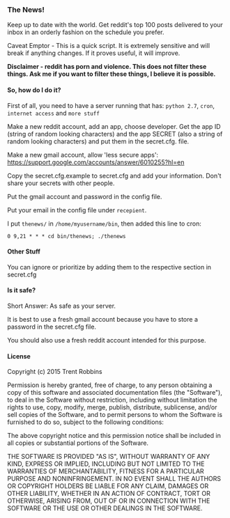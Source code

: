
### The News!

Keep up to date with the world. Get reddit's top 100 posts delivered to your inbox in an orderly fashion on the schedule you prefer.

Caveat Emptor - This is a quick script. It is extremely sensitive and will break if anything changes. If it proves useful, it will improve.

**Disclaimer - reddit has porn and violence. This does not filter these things. Ask me if you want to filter these things, I believe it is possible.**


#### So, how do I do it?

First of all, you need to have a server running that has: `python 2.7`, `cron`, `internet access` and `more stuff`

Make a new reddit account, add an app, choose developer. Get the app ID (string of random looking characters) and the app SECRET (also a string of random looking characters) and put them in the secret.cfg. file.

Make a new gmail account, allow 'less secure apps': https://support.google.com/accounts/answer/6010255?hl=en

Copy the secret.cfg.example to secret.cfg and add your information. Don't share your secrets with other people.

Put the gmail account and password in the config file.

Put your email in the config file under `recepient`.


I put `thenews/` in `/home/myusername/bin`, then added this line to cron:

`0 9,21 * * * cd bin/thenews; ./thenews`


#### Other Stuff

You can ignore or prioritize by adding them to the respective section in secret.cfg


#### Is it safe?

Short Answer: As safe as your server.

It is best to use a fresh gmail account because you have to store a password in the secret.cfg file.

You should also use a fresh reddit account intended for this purpose.


#### License

Copyright (c) 2015 Trent Robbins

Permission is hereby granted, free of charge, to any person obtaining a copy
of this software and associated documentation files (the "Software"), to deal
in the Software without restriction, including without limitation the rights
to use, copy, modify, merge, publish, distribute, sublicense, and/or sell
copies of the Software, and to permit persons to whom the Software is
furnished to do so, subject to the following conditions:

The above copyright notice and this permission notice shall be included in
all copies or substantial portions of the Software.

THE SOFTWARE IS PROVIDED "AS IS", WITHOUT WARRANTY OF ANY KIND, EXPRESS OR
IMPLIED, INCLUDING BUT NOT LIMITED TO THE WARRANTIES OF MERCHANTABILITY,
FITNESS FOR A PARTICULAR PURPOSE AND NONINFRINGEMENT.  IN NO EVENT SHALL THE
AUTHORS OR COPYRIGHT HOLDERS BE LIABLE FOR ANY CLAIM, DAMAGES OR OTHER
LIABILITY, WHETHER IN AN ACTION OF CONTRACT, TORT OR OTHERWISE, ARISING FROM,
OUT OF OR IN CONNECTION WITH THE SOFTWARE OR THE USE OR OTHER DEALINGS IN
THE SOFTWARE.
